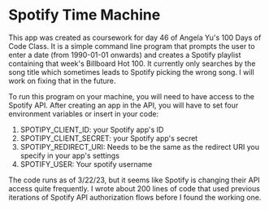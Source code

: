 
# Spotify Time Machine

This app was created as coursework for day 46 of Angela Yu's 100 Days of Code Class. It is a simple command line program that prompts the user to enter a date (from 1990-01-01 onwards) and creates a Spotify playlist containing that week's Billboard Hot 100. It currently only searches by the song title which sometimes leads to Spotify picking the wrong song. I will work on fixing that in the future.

To run this program on your machine, you will need to have access to the Spotify API. After creating an app in the API, you will have to set four environment variables or insert in your code:
1) SPOTIPY_CLIENT_ID: your Spotify app's ID
2) SPOTIPY_CLIENT_SECRET: your Spotify app's secret
3) SPOTIPY_REDIRECT_URI: Needs to be the same as the redirect URI you specify in your app's settings
4) SPOTIFY_USER: Your spotify username

The code runs as of 3/22/23, but it seems like Spotify is changing their API access quite frequently. I wrote about 200 lines of code that used previous iterations of Spotify API authorization flows before I found the working one.